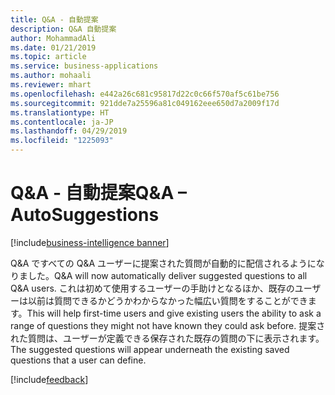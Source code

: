 ```yaml
---
title: Q&A - 自動提案
description: Q&A 自動提案
author: MohammadAli
ms.date: 01/21/2019
ms.topic: article
ms.service: business-applications
ms.author: mohaali
ms.reviewer: mhart
ms.openlocfilehash: e442a26c681c95817d22c0c66f570af5c61be756
ms.sourcegitcommit: 921dde7a25596a81c049162eee650d7a2009f17d
ms.translationtype: HT
ms.contentlocale: ja-JP
ms.lasthandoff: 04/29/2019
ms.locfileid: "1225093"
---
```

#  <a name="qa--autosuggestions"></a><span data-ttu-id="7108e-103">Q&A - 自動提案</span><span class="sxs-lookup"><span data-stu-id="7108e-103">Q&A – AutoSuggestions</span></span>
[!include[business-intelligence banner](../../../includes/business-intelligence.md)]


<span data-ttu-id="7108e-104">Q&A ですべての Q&A ユーザーに提案された質問が自動的に配信されるようになりました。</span><span class="sxs-lookup"><span data-stu-id="7108e-104">Q&A will now automatically deliver suggested questions to all Q&A users.</span></span> <span data-ttu-id="7108e-105">これは初めて使用するユーザーの手助けとなるほか、既存のユーザーは以前は質問できるかどうかわからなかった幅広い質問をすることができます。</span><span class="sxs-lookup"><span data-stu-id="7108e-105">This will help first-time users and give existing users the ability to ask a range of questions they might not have known they could ask before.</span></span> <span data-ttu-id="7108e-106">提案された質問は、ユーザーが定義できる保存された既存の質問の下に表示されます。</span><span class="sxs-lookup"><span data-stu-id="7108e-106">The suggested questions will appear underneath the existing saved questions that a user can define.</span></span>

[!include[feedback](../../includes/service-feedback.md)]